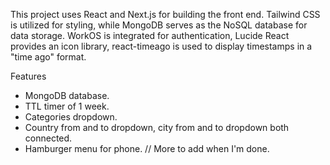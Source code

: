 This project uses React and Next.js for building the front end. Tailwind CSS is utilized for styling, while MongoDB serves as the NoSQL database for data storage. WorkOS is integrated for authentication, Lucide React provides an icon library, react-timeago is used to display timestamps in a "time ago" format.

Features
- MongoDB database.
- TTL timer of 1 week.
- Categories dropdown.
- Country from and to dropdown, city from and to dropdown both connected.
- Hamburger menu for phone.
  // More to add when I'm done.
